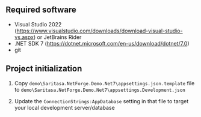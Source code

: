 ## Required software

- Visual Studio 2022 (https://www.visualstudio.com/downloads/download-visual-studio-vs.aspx) or JetBrains Rider
- .NET SDK 7 (https://dotnet.microsoft.com/en-us/download/dotnet/7.0)
- git

## Project initialization

1. Copy `demo\Saritasa.NetForge.Demo.Net7\appsettings.json.template` file to `demo\Saritasa.NetForge.Demo.Net7\appsettings.Development.json`

2. Update the `ConnectionStrings:AppDatabase` setting in that file to target your local development server/database